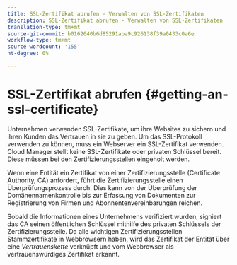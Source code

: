 ```yaml
---
title: SSL-Zertifikat abrufen - Verwalten von SSL-Zertifikaten
description: SSL-Zertifikat abrufen - Verwalten von SSL-Zertifikaten
translation-type: tm+mt
source-git-commit: b0162640b6d85291aba9c926138f39a0433c0a6e
workflow-type: tm+mt
source-wordcount: '155'
ht-degree: 0%

---
```



# SSL-Zertifikat abrufen {#getting-an-ssl-certificate}

Unternehmen verwenden SSL-Zertifikate, um ihre Websites zu sichern und ihren Kunden das Vertrauen in sie zu geben. Um das SSL-Protokoll verwenden zu können, muss ein Webserver ein SSL-Zertifikat verwenden. Cloud Manager stellt keine SSL-Zertifikate oder privaten Schlüssel bereit. Diese müssen bei den Zertifizierungsstellen eingeholt werden.

Wenn eine Entität ein Zertifikat von einer Zertifizierungsstelle (Certificate Authority, CA) anfordert, führt die Zertifizierungsstelle einen Überprüfungsprozess durch. Dies kann von der Überprüfung der Domänennamenkontrolle bis zur Erfassung von Dokumenten zur Registrierung von Firmen und Abonnentenvereinbarungen reichen.

Sobald die Informationen eines Unternehmens verifiziert wurden, signiert das CA seinen öffentlichen Schlüssel mithilfe des privaten Schlüssels der Zertifizierungsstelle. Da alle wichtigen Zertifizierungsstellen Stammzertifikate in Webbrowsern haben, wird das Zertifikat der Entität über eine *Vertrauenskette* verknüpft und vom Webbrowser als vertrauenswürdiges Zertifikat erkannt.

